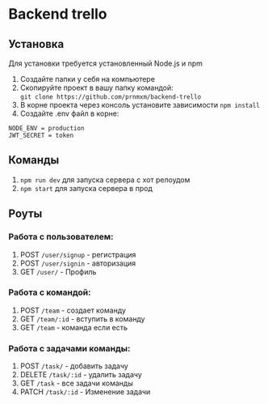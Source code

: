 # Backend trello


## Установка
Для установки требуется установленный Node.js и npm

1. Создайте папки у себя на компьютере
2. Скопируйте проект в вашу папку командой:   
```git clone https://github.com/prnmxm/backend-trello```
3. В корне проекта через консоль установите зависимости
```npm install```
4. Создайте .env файл в корне: 
```
NODE_ENV = production
JWT_SECRET = token
```

## Команды 
1. `npm run dev` для запуска сервера с хот релоудом
2. `npm start` для запуска сервера в прод

## Роуты 
### Работа с пользователем:
1. POST `/user/signup` - регистрация
2. POST `/user/signin` - авторизация
3. GET `/user/` - Профиль
### Работа с командой:
1. POST `/team` - создает команду
2. GET  `/team/:id` - вступить в команду
3. GET `/team` - команда если есть
### Работа с задачами команды:
1. POST `/task/` - добавить задачу 
2. DELETE `/task/:id` - удалить задачу 
3. GET `/task` - все задачи команды
4. PATCH `/task/:id` - Изменение задачи
